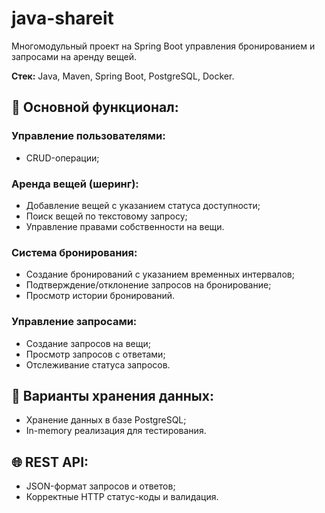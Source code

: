 # java-shareit
Многомодульный проект на Spring Boot управления бронированием и запросами на аренду вещей.

**Стек:** Java, Maven, Spring Boot, PostgreSQL, Docker.

## 💼 Основной функционал:
### Управление пользователями:
*   CRUD-операции;

### Аренда вещей (шеринг):
*   Добавление вещей с указанием статуса доступности;
*   Поиск вещей по текстовому запросу;
*   Управление правами собственности на вещи.

### Система бронирования:
*   Создание бронирований с указанием временных интервалов;
*   Подтверждение/отклонение запросов на бронирование;
*   Просмотр истории бронирований.

### Управление запросами:
*   Создание запросов на вещи;
*   Просмотр запросов с ответами;
*   Отслеживание статуса запросов.

## 💾 Варианты хранения данных:
*   Хранение данных в базе PostgreSQL;
*   In-memory реализация для тестирования.

## 🌐 REST API:
*   JSON-формат запросов и ответов;
*   Корректные HTTP статус-коды и валидация.
